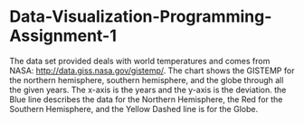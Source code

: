 # Data-Visualization-Programming-Assignment-1

The data set provided deals with world temperatures and comes from NASA: http://data.giss.nasa.gov/gistemp/.  The chart shows the GISTEMP for the northern hemisphere, southern hemisphere, and the globe through all the given years.  The x-axis is the years and the y-axis is the deviation. the Blue line describes the data for the Northern Hemisphere, the Red for the Southern Hemisphere, and the Yellow Dashed line is for the Globe.
